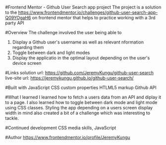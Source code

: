 #Frontend Mentor - Github User Search app project
The project is a solution to the https://www.frontendmentor.io/challenges/github-user-search-app-Q09YOgaH6 on frontend mentor that helps to practice working with a 3rd party API

#Overview
The challenge involved the user being able to
 1. Display a Github user's username as well as relevant nformation regarding them 
 2. Toggle between dark and light modes
 3. Display the applicatio in the optimal layout depending on the user's device screen
 
#Links
solution url: https://github.com/JeremyKungu/github-user-search
live-site url: https://jeremykungu.github.io/github-user-search/

#Built with
JavaScript
CSS custom properties
HTLML5 markup
Github API

#What I learned
I learned how to fetch a users data from an API and diplay it to a page. I also learned how to toggle between dark mode and light mode using CSS classes. Styling the app depending on a users screen display width in mind also created a bit of a challenge which was interesting to tackle.

#Continued development
CSS media skills, JavaScript

#Author
https://www.frontendmentor.io/profile/JeremyKungu
 
 
